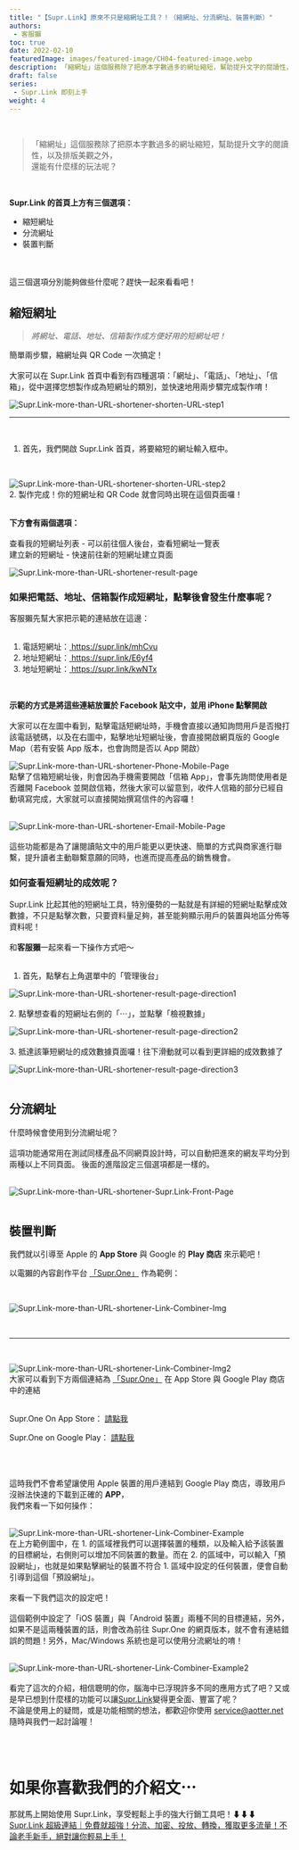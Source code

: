 ```yaml
---
title: "【Supr.Link】原來不只是縮網址工具？！（縮網址、分流網址、裝置判斷）"
authors:
 - 客服獺
toc: true
date: 2022-02-10
featuredImage: images/featured-image/CH04-featured-image.webp
description: 「縮網址」這個服務除了把原本字數過多的網址縮短，幫助提升文字的閱讀性，以及排版美觀之外，還能有什麼樣的玩法呢？
draft: false
series:
 - Supr.Link 即刻上手
weight: 4
---
```

<br>

>「縮網址」這個服務除了把原本字數過多的網址縮短，幫助提升文字的閱讀性，以及排版美觀之外，<br>
還能有什麼樣的玩法呢？
<br>

<!-- 插入一張首頁圖-->
**Supr.Link 的首頁上方有三個選項：**
<br>

- 縮短網址
- 分流網址
- 裝置判斷
<br>
<br>
這三個選項分別能夠做些什麼呢？趕快一起來看看吧！
<br>

## 縮短網址

>*將網址、電話、地址、信箱製作成方便好用的短網址吧！*

簡單兩步驟，縮網址與 QR Code 一次搞定！
<br>
<br>
大家可以在 Supr.Link 首頁中看到有四種選項：「網址」、「電話」、「地址」、「信箱」，從中選擇您想製作成為短網址的類別，並快速地用兩步驟完成製作唷！
<!--圖1 -->

![Supr.Link-more-than-URL-shortener-shorten-URL-step1](/static/CH04/CH04PH01.webp)
<br>

---
<br>

1. 首先，我們開啟 Supr.Link 首頁，將要縮短的網址輸入框中。

<br>
<!--圖2 -->

![Supr.Link-more-than-URL-shortener-shorten-URL-step2](/static/CH04/CH04PH02.webp)
<br>
2. 製作完成！你的短網址和 QR Code 就會同時出現在這個頁面囉！<br>
<br>

**下方會有兩個選項：** 
<br>
<br>
查看我的短網址列表 - 可以前往個人後台，查看短網址一覽表<br>
建立新的短網址 - 快速前往新的短網址建立頁面<br>
<!--圖3 -->

![Supr.Link-more-than-URL-shortener-result-page](/static/CH04/CH04PH03.webp)
<br>

### 如果把電話、地址、信箱製作成短網址，點擊後會發生什麼事呢？
客服獺先幫大家把示範的連結放在這邊：<br>
<br>

1. 電話短網址：<a href ="https://supr.link/mhCvU" target ="_blank"> https://supr.link/mhCvu</a><br>
2. 地址短網址：<a href ="https://supr.link/E6yf4" target ="_blank"> https://supr.link/E6yf4</a><br>
3. 地址短網址：<a href ="https://supr.link/kwNTx" target ="_blank"> https://supr.link/kwNTx</a><br>
<br>

**示範的方式是將這些連結放置於 Facebook 貼文中，並用 iPhone 點擊開啟**<br>
<br>
大家可以在左圖中看到，點擊電話短網址時，手機會直接以通知詢問用戶是否撥打該電話號碼，以及在右圖中，點擊地址短網址後，會直接開啟網頁版的 Google Map（若有安裝 App 版本，也會詢問是否以 App 開啟）
<br>
<!--圖4-->

![Supr.Link-more-than-URL-shortener-Phone-Mobile-Page](/static/CH04/CH04PH04.webp)
<br>
點擊了信箱短網址後，則會因為手機需要開啟「信箱 App」，會事先詢問使用者是否離開 Facebook 並開啟信箱，然後大家可以留意到，收件人信箱的部分已經自動填寫完成，大家就可以直接開始撰寫信件的內容囉！
<br>
<br>
<!--圖5-->

![Supr.Link-more-than-URL-shortener-Email-Mobile-Page](/static/CH04/CH04PH05.webp)
<br>
<br>
這些功能都是為了讓閱讀貼文中的用戶能更以更快速、簡單的方式與商家進行聯繫，提升讀者主動聯繫意願的同時，也進而提高產品的銷售機會。<br>

### 如何查看短網址的成效呢？
Supr.Link 比起其他的短網址工具，特別優勢的一點就是有詳細的短網址點擊成效數據，不只是點擊次數，只要資料量足夠，甚至能夠顯示用戶的裝置與地區分佈等資料呢！<br>
<br>
和**客服獺**一起來看一下操作方式吧～<br>
<br>

1. 首先，點擊右上角選單中的「管理後台」
<!--圖6 -->

![Supr.Link-more-than-URL-shortener-result-page-direction1](/static/CH04/CH04PH06.webp)
<br>
<br>
2. 點擊想查看的短網址右側的「⋯」，並點擊「檢視數據」
<!--圖7 -->

![Supr.Link-more-than-URL-shortener-result-page-direction2](/static/CH04/CH04PH07.webp)
<br>
<br>
3. 抵達該筆短網址的成效數據頁面囉！往下滑動就可以看到更詳細的成效數據了
<!--圖8 -->

![Supr.Link-more-than-URL-shortener-result-page-direction3](/static/CH04/CH04PH08.webp)
<br>
<br>
## 分流網址
什麼時候會使用到分流網址呢？<br>
<br>
這項功能通常用在測試同樣產品不同網頁設計時，可以自動把進來的網友平均分到兩種以上不同頁面。 後面的進階設定三個選項都是一樣的。<br>
<br>
<!--圖9 -->

![Supr.Link-more-than-URL-shortener-Supr.Link-Front-Page](/static/CH04/CH04PH09.webp)
<br>
<br>

## 裝置判斷
我們就以引導至 Apple 的 <strong>App Store</strong> 與 Google 的 <strong>Play 商店</strong> 來示範吧！<br>

以電獺的內容創作平台 <a href="supr.one" target = "_blank">「Supr.One」</a> 作為範例：<br>
<!--圖10 -->
<br>

![Supr.Link-more-than-URL-shortener-Link-Combiner-Img](/static/CH04/CH04PH10.webp)
<!--圖11 -->
<br>

***
<br>

![Supr.Link-more-than-URL-shortener-Link-Combiner-Img2](/static/CH04/CH04PH11.webp)
<br>
大家可以看到下方兩個連結為 <a href="supr.one" target = "_blank">「Supr.One」</a> 在 App Store 與 Google Play 商店中的連結<br>
<br>


Supr.One On App Store：
<a href="https://apps.apple.com/tw/app/supr-one/id1523595013?l=en" target = "_blank"> 請點我 </a>
<br>


Supr.One on Google Play：
<a href= "https://play.google.com/store/apps/details?id=com.aotter.aotter_suprone_android&hl=zh_TW&gl=US" target = "_blank"> 請點我 </a>

<br>
<br>

這時我們不會希望讓使用 Apple 裝置的用戶連結到 Google Play 商店，導致用戶沒辦法快速的下載到正確的 **APP**，<br>
我們來看一下如何操作：<br>
<br>
<!--圖12 -->

![Supr.Link-more-than-URL-shortener-Link-Combiner-Example](/static/CH04/CH04PH12.webp)
<br>
在上方範例圖中，在 1. 的區域裡我們可以選擇裝置的種類，以及輸入給予該裝置的目標網址，右側則可以增加不同裝置的數量。而在 2. 的區域中，可以輸入「預設網址」，也就是如果點擊網址的裝置不符合 1. 區域中設定的任何裝置，便會自動引導到這個「預設網址」。<br>
<br>
來看一下我們這次的設定吧！<br>
<br>
這個範例中設定了「iOS 裝置」與「Android 裝置」兩種不同的目標連結，另外，如果不是這兩種裝置的話，則會改為前往 Supr.One 的網頁版本，就不會有連結錯誤的問題！另外，Mac/Windows 系統也是可以使用分流網址的唷！<br>
<br>
<!--圖13 -->

![Supr.Link-more-than-URL-shortener-Link-Combiner-Example2](/static/CH04/CH04PH13.webp)
<br>
<br>
看完了這次的介紹，相信聰明的你，腦海中已浮現許多不同的應用方式了吧？又或是早已想到什麼樣的功能可以讓<a href="console.supr.link" target="_blank">Supr.Link</a>變得更全面、豐富了呢？<br>
不論是使用上的疑問，或是功能相關的想法，都歡迎你使用 <a href="mailto:service@aotter.net" target="_blank">service@aotter.net</a> 隨時與我們一起討論喔！





<br>
<br>

# 如果你喜歡我們的介紹文⋯
那就馬上開始使用 Supr.Link，享受輕鬆上手的強大行銷工具吧！⬇⬇⬇<br>
<a href="https://console.supr.link" target="_blank"> Supr.Link 超級連結｜免費就超強！分流、加密、投放、轉換，獲取更多流量！不論老手新手，絕對讓你輕易上手！</a>
<br>
<br>

